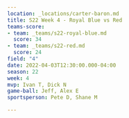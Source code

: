 ```yaml
---
location: _locations/carter-baron.md
title: S22 Week 4 - Royal Blue vs Red
teams-score:
- team: _teams/s22-royal-blue.md
  score: 34
- team: _teams/s22-red.md
  score: 24
field: "4"
date: 2022-04-03T12:30:00.000-04:00
season: 22
week: 4
mvp: Ivan T, Dick N
game-ball: Jeff, Alex E
sportsperson: Pete D, Shane M

---
```

